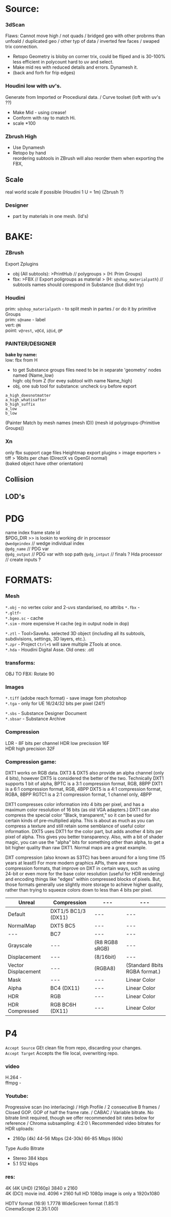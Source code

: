 

# Source:  
  
### 3dScan   
Flaws: Cannot move high / not quads / bridged geo with other probrms than unfoald / duplicated geo / other typ of data / inverted few faces / swaped trix connection.   
- Retopo Geometry is bloby on corner trix, could be fliped and is 30-100% less efficient in polycount hard to uv and select. 
- Make mid res with reduced details and errors. Dynamesh it. 
- (back and forh for frip edges)

### Houdini low with uv's.   
Generate from Imported or Procediural data.  / Curve toolset (loft with uv's ??)
- Make Mid -  using crease! 
- Conform with ray to match Hi.  
- scale *100
 
### Zbrush High  
- Use Dynamesh  
- Retopo by hand  
reordering subtools in ZBrush will also reorder them when exporting the FBX,

## Scale   
real world scale if possible  (Houdini 1 U = 1m) (Zbrush ?)

### Designer
- part by materials in one mesh. (Id's)


# BAKE:

### ZBrush
Export Zplugins
- obj (All subtools): >PrintHub // polygroups > (H: Prim Groups)  
- fbx: >FBX // Export poligroups as material > (H: `s@shop_materialpath`)   // subtools names should corespond in Substance (but didnt try) 

### Houdini
prim: `s@shop_materialpath` - to split mesh in partes / or do it by primitive Groups  
prim: `s@name` - label  
vert: `@N`    
point: `v@rest`, `v@Cd`, `i@id`, `@P`    


### PAINTER/DESIGNER  
**bake by name:**    
low: fbx from H    
- to get Substance groups files need to be in separate 'geometry' nodes named (Name_low)  
high: obj  from Z  (for evey subtool with name Name_high)  
- obj, one sub tool for substance: uncheck `Grp` before export  

```
a_high_doesnotmatter  
a_high_whatisafter   
b_high_suffix 
a_low  
b_low 
``` 
(Painter Match by mesh names (mesh ID)) 
(mesh id polygroups-(Primitive Groups))  

### Xn
only fbx support cage files 
Heightmap export plugins > image exporters > tiff > 16bits per chan
(DirectX vs OpenGl normal)    
(baked object have other orientation)   



## Collision  
## LOD's  

# PDG
name index frame state id   
$PDG_DIR >> is lookin to working dir in processor  
`@wedgeindex` // wedge individual index  
`@pdg_name` // PDG var  
`@pdg_output` // PDG var with sop path 
`@pdg_intput` // finals ?
Hda processor // create inputs ?   


# FORMATS:   
### Mesh  
`*.obj` - no vertex color and 2-uvs standarised, no attribs
`*.fbx` -  
`*.gltf`-   
`*.bgeo.sc` - cache  
`*.sim` - more expensive H cache (eg in output node in dop)  

`*.ztl` - Tool>SaveAs. selected 3D object (including all its subtools, subdivisions, settings, 3D layers, etc.).  
`*.zpr` - Project `Ctrl+S` will save multiple ZTools at once.  
`*.hda` - Houdini Digital Asse. Old ones: .otl
### transforms:
OBJ TO FBX: Rotate 90

### Images   
`*.tiff` (adobe reach format) - save image fom photoshop  
`*.tga` - only for UE  16/24/32 bits per pixel (24?)  

`*.sbs` - Substance Designer Document  
`*.sbsar` - Substance Archive  

### Compression
LDR - 8F  bits per channel
HDR low precission 16F   
HDR high precision 32F  

### Compression game:

DXT1 works on RGB data. DXT3 & DXT5 also provide an alpha channel (only 4 bits), however DXT5 is considered the better of the two. Technically DXT1 supports 1 bit of alpha,
BPTC is a 3:1 compression format, RGB, 8BPP
DXT1 is a 6:1 compression format, RGB, 4BPP
DXT5 is a 4:1 compression format, RGBA, 8BPP
RGTC1 is a 2:1 compression format, 1 channel only, 4BPP

DXT1 compresses color information into 4 bits per pixel, and has a maximum color resolution of 16 bits (as old VGA adapters.) DXT1 can also compress the special color "Black, transparent," so it can be used for certain kinds of pre-multiplied alpha. This is about as much as you can compress a texture and still retain some semblance of useful color information.
DXT5 uses DXT1 for the color part, but adds another 4 bits per pixel of alpha. This gives you better transparency. Also, with a bit of shader magic, you can use the "alpha" bits for something other than alpha, to get a bit higher quality than raw DXT1. Normal maps are a great example.

DXT compression (also known as S3TC) has been around for a long time (15 years at least!) For more modern graphics APIs, there are more compression formats, that improve on DXT in certain ways, such as using 24-bit or even more for the base color resolution (useful for HDR rendering) and encoding things like "edges" within compressed blocks of pixels.
But, those formats generally use slightly more storage to achieve higher quality, rather than trying to squeeze colors down to less than 4 bits per pixel.


Unreal | Compression | ---  | --- 
--- | ---  | ---  | --- 
Default  | DXT1/5 BC1/3 (DX11)| ---  | ---  | --- 
NormalMap | DXT5 BC5 | ---  | --- 
--- | BC7 | ---  | --- 
Grayscale | --- | (R8 RGB8 sRGB) | --- 
Displacement | --- |(8/16bit)  | --- 
Vector Displacement  | --- | (RGBA8) | (Standard 8bits RGBA format.)
Mask | --- | ---  | Linear Color
Alpha | BC4 (DX11)| ---  | Linear Color
HDR | RGB | ---  | Linear Color
HDR Compressed | RGB BC6H (DX11) | ---  | Linear Color

# P4
`Accept Source` GEt clean file from repo, discarding your changes.  
`Accept Target` Accepts the file local, overwriting repo.  

### video
H.264 -  
ffmpg -  

### Youtube: 
Progressive scan (no interlacing) / High Profile / 2 consecutive B frames /  Closed GOP. GOP of half the frame rate. / CABAC  /  Variable bitrate. No bitrate limit required, though we offer recommended bit rates below for reference /  Chroma subsampling: 4:2:0 \ Recommended video bitrates for HDR uploads:
- 2160p (4k)	44-56 Mbps (24-30k)	66-85 Mbps (60k)  

Type	Audio Bitrate  
- Stereo	384 kbps  
- 5.1	512 kbps  

### res:

4K (4K UHD) (2160p) 3840 x 2160   
4K (DCI) movie ind. 4096 × 2160 
full HD 1080p image is only a 1920x1080 



HDTV format (16:9) 1.7778
WideScreen format (1.85:1)  
CinemaScope (2.35:1.00) 
